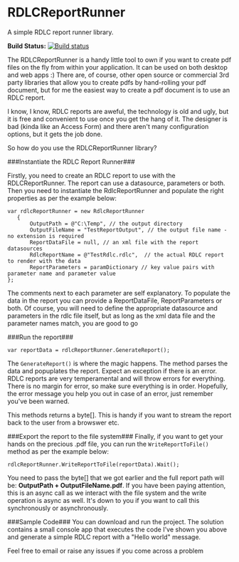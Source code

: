 RDLCReportRunner
================

A simple RDLC report runner library. 

**Build Status:** [![Build status](https://ci.appveyor.com/api/projects/status/xv1fexieug0l4441)](https://ci.appveyor.com/project/cmatskas/rdlcreportrunner)

The RDLCReportRunner is a handy little tool to own if you want to create pdf files on the fly from within your application. It can be used on both desktop and web apps :) There are, of course, other open source or commercial 3rd party libraries that allow you to create pdfs by hand-rolling your pdf document, but for me the easiest way to create a pdf document is to use an RDLC report.

I know, I know, RDLC reports are aweful, the technology is old and ugly, but it is free and convenient to use once you get the hang of it. The designer is bad (kinda like an Access Form) and there aren't many configuration options, but it gets the job done.

So how do you use the RDLCReportRunner library?

###Instantiate the RDLC Report Runner###

Firstly, you need to create an RDLC report to use with the RDLCReportRunner. The report can use a datasource, parameters or both. Then you need to instantiate the RdlcReportRunner and populate the right properties as per the example below:

```
var rdlcReportRunner = new RdlcReportRunner
   {
       OutputPath = @"C:\Temp", // the output directory
       OutputFileName = "TestReportOutput", // the output file name - no extension is required
       ReportDataFile = null, // an xml file with the report datasources
       RdlcReportName = @"TestRdlc.rdlc",  // the actual RDLC report to render with the data
       ReportParameters = paramDictionary // key value pairs with parameter name and parameter value
};
```
The comments next to each parameter are self explanatory. To populate the data in the report you can provide a ReportDataFile, ReportParameters or both. Of course, you will need to define the appropriate datasource and parameters in the rdlc file itself, but as long as the xml data file and the parameter names match, you are good to go

###Run the report###

```
var reportData = rdlcReportRunner.GenerateReport();
```
The `GenerateReport()` is where the magic happens. The method parses the data and popuplates the report. Expect an exception if there is an error. RDLC reports are very temperamental and will throw errors for everything. There is no margin for error, so make sure everything is in order. Hopefully, the error message you help you out in case of an error, just remember you've been warned. 

This methods returns a byte[]. This is handy if you want to stream the report back to the user from a browswer etc. 

###Export the report to the file system###
Finally, if you want to get your hands on the precious .pdf file, you can run the `WriteReportToFile()` method as per the example below:

```
rdlcReportRunner.WriteReportToFile(reportData).Wait();
```
You need to pass the byte[] that we got earlier and the full report path will be: **OutputPath + OutputFileName.pdf**. If you have been paying attention, this is an async call as we interact with the file system and the write operation is async as well. It's down to you if you want to call this synchronously or asynchronously.

###Sample Code###
You can download and run the project. The solution contains a small console app that executes the code I've shown you above and generate a simple RDLC report with a "Hello world" message.

Feel free to email or raise any issues if you come across a problem
